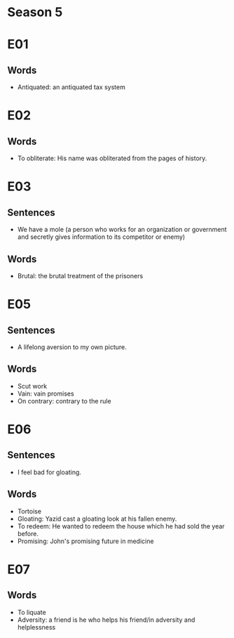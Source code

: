 # Season 5

# E01

## Words

- Antiquated: an antiquated tax system

# E02

## Words

- To obliterate: His name was obliterated from the pages of history.

# E03

## Sentences

- We have a mole (a person who works for an organization or government and secretly gives information to its competitor or enemy)

## Words

- Brutal: the brutal treatment of the prisoners

# E05

## Sentences

- A lifelong aversion to my own picture.

## Words

- Scut work
- Vain: vain promises
- On contrary: contrary to the rule

# E06

## Sentences

- I feel bad for gloating.

## Words

- Tortoise
- Gloating: Yazid cast a gloating look at his fallen enemy.
- To redeem: He wanted to redeem the house which he had sold the year before.
- Promising: John's promising future in medicine

# E07

## Words

- To liquate
- Adversity: a friend is he who helps his friend/in adversity and helplessness